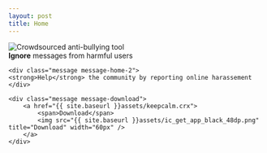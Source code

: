 ```yaml
---
layout: post
title: Home
---
```


<div class="image-home">
    <img src="{{ site.baseurl }}assets/keep-calm.png" title="Crowdsourced anti-bullying tool" />
</div>

<div class="message-home">
    <div class="message message-home-1">
    <strong>Ignore</strong> messages from harmful users
    </div>

    <div class="message message-home-2">
    <strong>Help</strong> the community by reporting online harassement
    </div>
    
    <div class="message message-download">
        <a href="{{ site.baseurl }}assets/keepcalm.crx">
            <span>Download</span>
            <img src="{{ site.baseurl }}assets/ic_get_app_black_48dp.png" title="Download" width="60px" />
        </a>
    </div>
</div>
